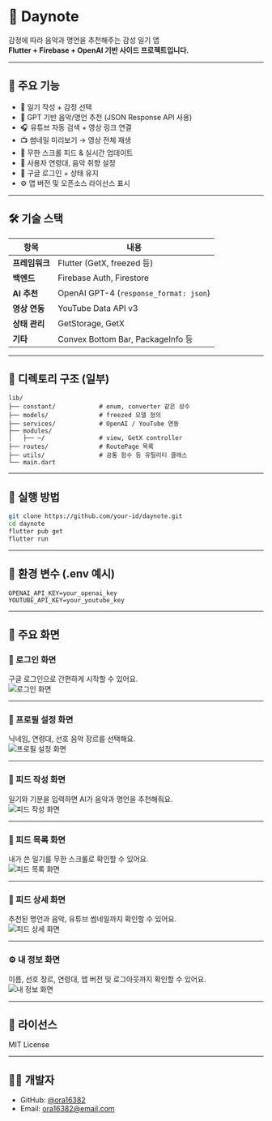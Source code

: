 # 🌙 Daynote

감정에 따라 음악과 명언을 추천해주는 감성 일기 앱  
**Flutter + Firebase + OpenAI 기반 사이드 프로젝트입니다.**

---

## 📱 주요 기능

- 📓 일기 작성 + 감정 선택
- 🧠 GPT 기반 음악/명언 추천 (JSON Response API 사용)
- 🎧 유튜브 자동 검색 + 영상 링크 연결
- 📺 썸네일 미리보기 → 영상 전체 재생
- 🔄 무한 스크롤 피드 & 실시간 업데이트
- 🧑 사용자 연령대, 음악 취향 설정
- 🔐 구글 로그인 + 상태 유지
- ⚙️ 앱 버전 및 오픈소스 라이선스 표시

---

## 🛠 기술 스택

| 항목 | 내용 |
|------|------|
| **프레임워크** | Flutter (GetX, freezed 등) |
| **백엔드** | Firebase Auth, Firestore |
| **AI 추천** | OpenAI GPT-4 (`response_format: json`) |
| **영상 연동** | YouTube Data API v3 |
| **상태 관리** | GetStorage, GetX |
| **기타** | Convex Bottom Bar, PackageInfo 등 |

---

## 📁 디렉토리 구조 (일부)

```
lib/
├── constant/            # enum, converter 같은 상수
├── models/              # freezed 모델 정의
├── services/            # OpenAI / YouTube 연동
├── modules/
│   ├── ~/               # view, GetX controller
├── routes/              # RoutePage 목록
├── utils/               # 공통 함수 등 유틸리티 클래스
└── main.dart
```

---

## 🧪 실행 방법

```bash
git clone https://github.com/your-id/daynote.git
cd daynote
flutter pub get
flutter run
```

---

## 🔐 환경 변수 (.env 예시)

```
OPENAI_API_KEY=your_openai_key
YOUTUBE_API_KEY=your_youtube_key
```

---

## 📸 주요 화면

### 🔐 로그인 화면  
구글 로그인으로 간편하게 시작할 수 있어요.  
![로그인 화면](images/login_screen.jpg)

---

### 🧑 프로필 설정 화면  
닉네임, 연령대, 선호 음악 장르를 선택해요.  
![프로필 설정 화면](images/profile_setup_screen.jpg)

---

### 📝 피드 작성 화면  
일기와 기분을 입력하면 AI가 음악과 명언을 추천해줘요.  
![피드 작성 화면](images/feed_write_screen.jpg)

---

### 📄 피드 목록 화면  
내가 쓴 일기를 무한 스크롤로 확인할 수 있어요.  
![피드 목록 화면](images/feed_list_screen.jpg)

---

### 📌 피드 상세 화면  
추천된 명언과 음악, 유튜브 썸네일까지 확인할 수 있어요.  
![피드 상세 화면](images/feed_detail_screen.jpg)

---

### ⚙️ 내 정보 화면  
이름, 선호 장르, 연령대, 앱 버전 및 로그아웃까지 확인할 수 있어요.  
![내 정보 화면](images/profile_view_screen.jpg)

---

## 📄 라이선스

MIT License

---

## 🙋‍♂️ 개발자

- GitHub: [@ora16382](https://github.com/ora16382)
- Email: ora16382@email.com